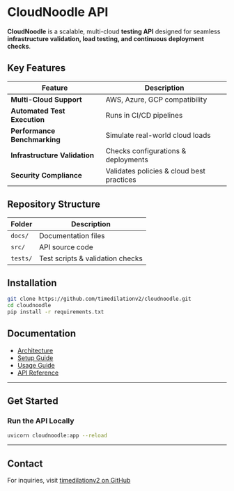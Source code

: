# CloudNoodle API

**CloudNoodle** is a scalable, multi-cloud **testing API** designed for seamless **infrastructure validation, load testing, and continuous deployment checks**.

## Key Features

| Feature                  | Description |
|--------------------------|-------------|
| **Multi-Cloud Support**  | AWS, Azure, GCP compatibility |
| **Automated Test Execution** | Runs in CI/CD pipelines |
| **Performance Benchmarking** | Simulate real-world cloud loads |
| **Infrastructure Validation** | Checks configurations & deployments |
| **Security Compliance** | Validates policies & cloud best practices |

## Repository Structure

| Folder  | Description |
|---------|------------|
| `docs/` | Documentation files |
| `src/`  | API source code |
| `tests/` | Test scripts & validation checks |

## Installation

```bash
git clone https://github.com/timedilationv2/cloudnoodle.git
cd cloudnoodle
pip install -r requirements.txt
```

## Documentation
- [Architecture](docs/architecture.md)
- [Setup Guide](docs/setup.md)
- [Usage Guide](docs/usage.md)
- [API Reference](docs/api_reference.md)

---

## Get Started

### Run the API Locally
```bash
uvicorn cloudnoodle:app --reload
```

---

## Contact  
For inquiries, visit [timedilationv2 on GitHub](https://github.com/timedilationv2)
